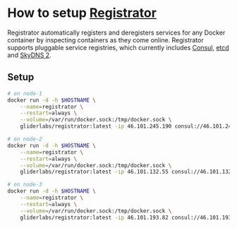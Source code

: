 # How to setup [Registrator](http://gliderlabs.com/registrator/latest/)

Registrator automatically registers and deregisters services for any Docker container
by inspecting containers as they come online. Registrator supports pluggable service
registries, which currently includes [Consul](http://www.consul.io/),
[etcd](https://github.com/coreos/etcd) and [SkyDNS 2](https://github.com/skynetservices/skydns/).

## Setup

~~~ sh
# on node-1
docker run -d -h $HOSTNAME \
    --name=registrator \
    --restart=always \
    --volume=/var/run/docker.sock:/tmp/docker.sock \
    gliderlabs/registrator:latest -ip 46.101.245.190 consul://46.101.245.190:8500

# on node-2
docker run -d -h $HOSTNAME \
    --name=registrator \
    --restart=always \
    --volume=/var/run/docker.sock:/tmp/docker.sock \
    gliderlabs/registrator:latest -ip 46.101.132.55 consul://46.101.132.55:8500

# on node-3
docker run -d -h $HOSTNAME \
    --name=registrator \
    --restart=always \
    --volume=/var/run/docker.sock:/tmp/docker.sock \
    gliderlabs/registrator:latest -ip 46.101.193.82 consul://46.101.193.82:8500
~~~
